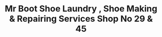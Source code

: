 ---
title: "Mr Boot Shoe Laundry , Shoe Making & Repairing Services Shop No 29 & 45"
url: /pimpri/mr-boot-shoe-laundry-shoe-making-und-repairing-services-shop-no-29-und-45/
shop: Schuhe
---